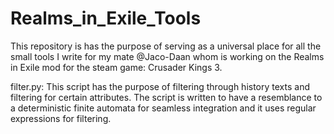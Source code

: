 # Realms_in_Exile_Tools
This repository is has the purpose of serving as a universal place for all the small tools I write for my mate @Jaco-Daan whom is working on the Realms in Exile mod for the steam game: Crusader Kings 3. 

filter.py: This script has the purpose of filtering through history texts and filtering for certain attributes. The script is written to have a resemblance to a deterministic finite automata for seamless integration and it uses regular expressions for filtering.
